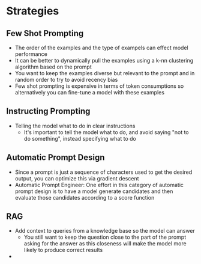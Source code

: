 # Strategies

## Few Shot Prompting

- The order of the examples and the type of exampels can effect model performance
- It can be better to dynamically pull the examples using a k-nn clustering algorithm based on the prompt
- You want to keep the examples diverse but relevant to the prompt and in random order to try to avoid recency bias
- Few shot prompting is expensive in terms of token consumptions so alternatively you can fine-tune a model with these examples

## Instructing Prompting

- Telling the model what to do in clear instructions
    - It's important to tell the model what to do, and avoid saying "not to do something", instead specifying what to do

## Automatic Prompt Design

- Since a prompt is just a sequence of characters used to get the desired output, you can optimize this via gradient descent 
- Automatic Prompt Engineer: One effort in this category of automatic prompt design is to have a model generate candidates and then evaluate those candidates according to a score function 

## RAG

- Add context to queries from a knowledge base so the model can answer
    - You still want to keep the question close to the part of the prompt asking for the answer as this closeness will make the model more likely to produce correct results 
- 